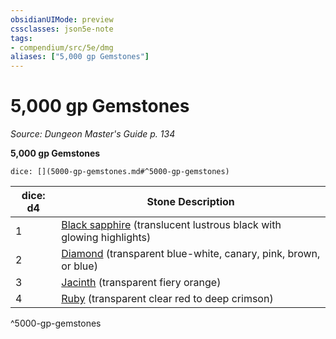 ```yaml
---
obsidianUIMode: preview
cssclasses: json5e-note
tags:
- compendium/src/5e/dmg
aliases: ["5,000 gp Gemstones"]
---
```

# 5,000 gp Gemstones
*Source: Dungeon Master's Guide p. 134* 

**5,000 gp Gemstones**

`dice: [](5000-gp-gemstones.md#^5000-gp-gemstones)`

| dice: d4 | Stone Description |
|----------|-------------------|
| 1 | [Black sapphire](/3-Mechanics/CLI/items/black-sapphire.md) (translucent lustrous black with glowing highlights) |
| 2 | [Diamond](/3-Mechanics/CLI/items/diamond.md) (transparent blue-white, canary, pink, brown, or blue) |
| 3 | [Jacinth](/3-Mechanics/CLI/items/jacinth.md) (transparent fiery orange) |
| 4 | [Ruby](/3-Mechanics/CLI/items/ruby.md) (transparent clear red to deep crimson) |
^5000-gp-gemstones